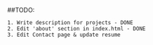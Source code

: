 ##TODO:

    1. Write description for projects - DONE
    2. Edit 'about' section in index.html - DONE
    3. Edit Contact page & update resume
